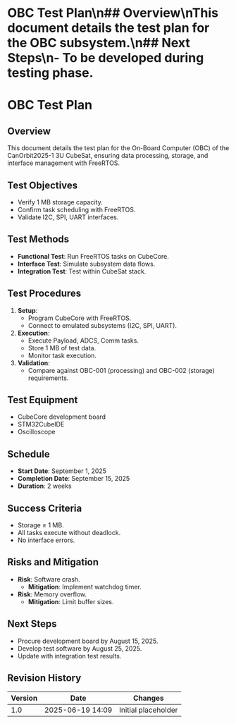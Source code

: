 # OBC Test Plan\n## Overview\nThis document details the test plan for the OBC subsystem.\n## Next Steps\n- To be developed during testing phase.
# OBC Test Plan
## Overview
This document details the test plan for the On-Board Computer (OBC) of the CanOrbit2025-1 3U CubeSat, ensuring data processing, storage, and interface management with FreeRTOS.

## Test Objectives
- Verify 1 MB storage capacity.
- Confirm task scheduling with FreeRTOS.
- Validate I2C, SPI, UART interfaces.

## Test Methods
- **Functional Test**: Run FreeRTOS tasks on CubeCore.
- **Interface Test**: Simulate subsystem data flows.
- **Integration Test**: Test within CubeSat stack.

## Test Procedures
1. **Setup**:
   - Program CubeCore with FreeRTOS.
   - Connect to emulated subsystems (I2C, SPI, UART).
2. **Execution**:
   - Execute Payload, ADCS, Comm tasks.
   - Store 1 MB of test data.
   - Monitor task execution.
3. **Validation**:
   - Compare against OBC-001 (processing) and OBC-002 (storage) requirements.

## Test Equipment
- CubeCore development board
- STM32CubeIDE
- Oscilloscope

## Schedule
- **Start Date**: September 1, 2025
- **Completion Date**: September 15, 2025
- **Duration**: 2 weeks

## Success Criteria
- Storage ≥ 1 MB.
- All tasks execute without deadlock.
- No interface errors.

## Risks and Mitigation
- **Risk**: Software crash.
  - **Mitigation**: Implement watchdog timer.
- **Risk**: Memory overflow.
  - **Mitigation**: Limit buffer sizes.

## Next Steps
- Procure development board by August 15, 2025.
- Develop test software by August 25, 2025.
- Update with integration test results.

## Revision History
| Version | Date             | Changes             |
|---------|------------------|---------------------|
| 1.0     | 2025-06-19 14:09 | Initial placeholder |